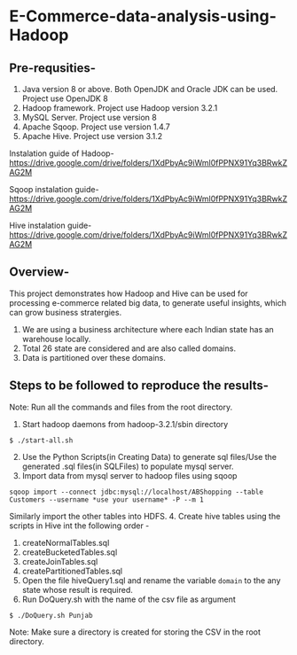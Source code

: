 # E-Commerce-data-analysis-using-Hadoop
Pre-requsities-
---------------
1. Java version 8 or above. Both OpenJDK and Oracle JDK can be used. Project use OpenJDK 8
2. Hadoop framework. Project use Hadoop version 3.2.1
3. MySQL Server. Project use version 8
4. Apache Sqoop. Project use version 1.4.7
5. Apache Hive. Project use version 3.1.2

Instalation guide of Hadoop-
https://drive.google.com/drive/folders/1XdPbyAc9iWml0fPPNX91Yq3BRwkZAG2M

Sqoop instalation guide-
https://drive.google.com/drive/folders/1XdPbyAc9iWml0fPPNX91Yq3BRwkZAG2M

Hive instalation guide-
https://drive.google.com/drive/folders/1XdPbyAc9iWml0fPPNX91Yq3BRwkZAG2M

Overview-
---------
This project demonstrates how Hadoop and Hive can be used for processing e-commerce related big data, to generate useful insights, which can grow business stratergies. 

1. We are using a business architecture where each Indian state has an warehouse locally.
2. Total 26 state are considered and are also called domains.
3. Data is partitioned over these domains.

Steps to be followed to reproduce the results-
----------------------------------------------
Note: Run all the commands and files from the root directory.

1. Start hadoop daemons from hadoop-3.2.1/sbin directory
```
$ ./start-all.sh
```
2. Use the Python Scripts(in Creating Data) to generate sql files/Use the generated .sql files(in SQLFiles) to populate mysql server.
3. Import data from mysql server to hadoop files using sqoop
```
sqoop import --connect jdbc:mysql://localhost/ABShopping --table Customers --username *use your username* -P --m 1
```
Similarly import the other tables into HDFS.
4. Create hive tables using the scripts in Hive int the following order -
  1. createNormalTables.sql
  2. createBucketedTables.sql
  3. createJoinTables.sql
  4. createPartitionedTables.sql
5. Open the file hiveQuery1.sql and rename the variable ```domain``` to the any state whose result is required.
6. Run DoQuery.sh with the name of the csv file as argument
```
$ ./DoQuery.sh Punjab
```
Note: Make sure a directory is created for storing the CSV in the root directory. 

